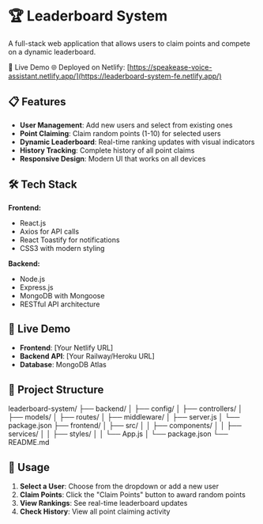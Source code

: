 # 🏆 Leaderboard System

A full-stack web application that allows users to claim points and compete on a dynamic leaderboard.

🚀 Live Demo
🌐 Deployed on Netlify:
[https://speakease-voice-assistant.netlify.app/](https://leaderboard-system-fe.netlify.app/)

## 📋 Features

- **User Management**: Add new users and select from existing ones
- **Point Claiming**: Claim random points (1-10) for selected users
- **Dynamic Leaderboard**: Real-time ranking updates with visual indicators
- **History Tracking**: Complete history of all point claims
- **Responsive Design**: Modern UI that works on all devices

## 🛠️ Tech Stack

**Frontend:**
- React.js
- Axios for API calls
- React Toastify for notifications
- CSS3 with modern styling

**Backend:**
- Node.js
- Express.js
- MongoDB with Mongoose
- RESTful API architecture

## 🚀 Live Demo

- **Frontend**: [Your Netlify URL]
- **Backend API**: [Your Railway/Heroku URL]
- **Database**: MongoDB Atlas

## 📁 Project Structure

leaderboard-system/
├── backend/
│ ├── config/
│ ├── controllers/
│ ├── models/
│ ├── routes/
│ ├── middleware/
│ ├── server.js
│ └── package.json
├── frontend/
│ ├── src/
│ │ ├── components/
│ │ ├── services/
│ │ ├── styles/
│ │ └── App.js
│ └── package.json
└── README.md

## 🎯 Usage

1. **Select a User**: Choose from the dropdown or add a new user
2. **Claim Points**: Click the "Claim Points" button to award random points
3. **View Rankings**: See real-time leaderboard updates
4. **Check History**: View all point claiming activity
